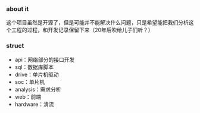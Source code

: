 ### about it
这个项目虽然是开源了，但是可能并不能解决什么问题，只是希望能把我们分析这个工程的过程，和开发记录保留下来（20年后吹给儿子们听？）

### struct
- api：网络部分的接口开发
- sql：数据库脚本
- drive：单片机驱动
- soc：单片机
- analysis：需求分析
- web：前端
- hardware：清流